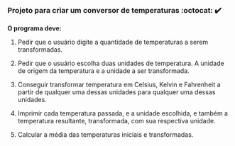 ### Projeto para criar um conversor de temperaturas :octocat: :heavy_check_mark:

**O programa deve:**
1. Pedir que o usuário digite a quantidade de temperaturas a serem transformadas.

2. Pedir que o usuário escolha duas unidades de temperatura. A unidade de origem da temperatura e a unidade a ser transformada.

3. Conseguir transformar temperatura em Celsius, Kelvin e Fahrenheit a partir de qualquer uma dessas unidades para qualquer uma dessas unidades.

4. Imprimir cada temperatura passada, e a unidade escolhida, e também a temperatura resultante, transformada, com sua respectiva unidade.

5. Calcular a média das temperaturas iniciais e transformadas.

